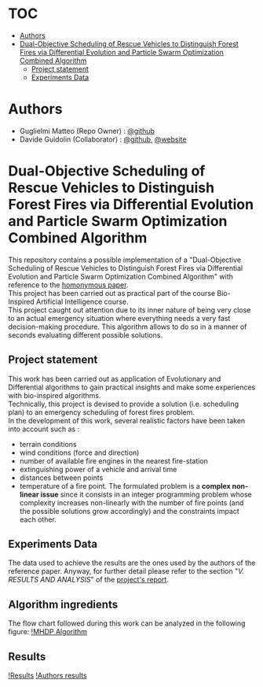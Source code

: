 # TOC
<!--toc:start-->
- [Authors](#authors)
- [Dual-Objective Scheduling of Rescue Vehicles to Distinguish Forest Fires via Differential Evolution and Particle Swarm Optimization Combined Algorithm <a name="introduction"></a>](#dual-objective-scheduling-of-rescue-vehicles-to-distinguish-forest-fires-via-differential-evolution-and-particle-swarm-optimization-combined-algorithm-a-nameintroductiona)
  - [Project statement](#project-statement)
  - [Experiments Data](#experiments-data)
<!--toc:end-->

# Authors
- Guglielmi Matteo (Repo Owner) : [@github](https://github.com/MatteoGuglielmi-tech)
- Davide Guidolin (Collaborator) : [@github](https://github.com/Davide-Guidolin), [@website](https://davideguidolin.com/aboutme/)

# Dual-Objective Scheduling of Rescue Vehicles to Distinguish Forest Fires via Differential Evolution and Particle Swarm Optimization Combined Algorithm <a name="introduction"></a>
This repository contains a possible implementation of a "Dual-Objective Scheduling of Rescue Vehicles to Distinguish Forest Fires via 
Differential Evolution and Particle Swarm Optimization Combined Algorithm" with reference to the [homonymous paper](https://ieeexplore.ieee.org/document/7378948).  
This project has been carried out as practical part of the course Bio-Inspired Artificial Intelligence course.  
This project caught out attention due to its inner nature of being very close to an actual emergency situation where everything needs a 
very fast decision-making procedure. This algorithm allows to do so in a manner of seconds evaluating different possible solutions.

## Project statement
This work has been carried out as application of Evolutionary and Differential algorithms to gain practical insights and make some 
experiences with bio-inspired algorithms.  
Technically, this project is devised to provide a solution (i.e. scheduling plan) to an emergency scheduling of forest fires problem.  
In the development of this work, several realistic factors have been taken into account such as :
- terrain conditions
- wind conditions (force and direction)
- number of available fire engines in the nearest fire-station
- extinguishing power of a vehicle and arrival time 
- distances between points
- temperature of a fire point. 
The formulated problem is a **complex non-linear issue** since it consists in an integer programming problem whose complexity increases
non-linearly with the number of fire points (and the possible solutions grow accordingly) and the constraints impact each other.

## Experiments Data
The data used to achieve the results are the ones used by the authors of the reference paper. Anyway, for further detail please refer to 
the section "*V. RESULTS AND ANALYSIS*" of the [project's report](https://github.com/MatteoGuglielmi-tech/BIAI-PROJECT/blob/main/Report/IEEEtran/Guglielmi_Guidolin.pdf).

## Algorithm ingredients
The flow chart followed during this work can be analyzed in the following figure:
[!MHDP Algorithm](https://github.com/MatteoGuglielmi-tech/BIAI-PROJECT/tree/main/Report/IEEEtran/Images/mhdp_algo.png?raw=true)

## Results 
[!Results](./Report/IEEEtran/Images/our_results_4_runs.png) [!Authors results](./Report/IEEEtran/Images/authors_results.png)

